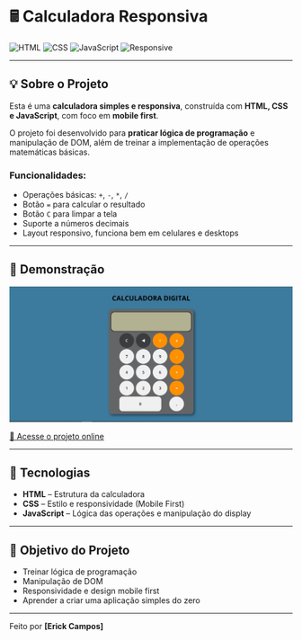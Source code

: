 # 🖩 Calculadora Responsiva

![HTML](https://img.shields.io/badge/HTML-E34F26?style=for-the-badge&logo=html5&logoColor=white)
![CSS](https://img.shields.io/badge/CSS-1572B6?style=for-the-badge&logo=css3&logoColor=white)
![JavaScript](https://img.shields.io/badge/JavaScript-F7DF1E?style=for-the-badge&logo=javascript&logoColor=black)
![Responsive](https://img.shields.io/badge/Responsive-Mobile--First-green?style=for-the-badge)

---

## 💡 Sobre o Projeto

Esta é uma **calculadora simples e responsiva**, construída com **HTML, CSS e JavaScript**, com foco em **mobile first**.

O projeto foi desenvolvido para **praticar lógica de programação** e manipulação de DOM, além de treinar a implementação de operações matemáticas básicas.

### Funcionalidades:

- Operações básicas: `+`, `-`, `*`, `/`
- Botão `=` para calcular o resultado
- Botão `C` para limpar a tela
- Suporte a números decimais
- Layout responsivo, funciona bem em celulares e desktops

---

## 📱 Demonstração

![Demonstração](/src/assets/imgs/calculator.jpg)

[🔗 Acesse o projeto online]()

---

## 🚀 Tecnologias

- **HTML** – Estrutura da calculadora
- **CSS** – Estilo e responsividade (Mobile First)
- **JavaScript** – Lógica das operações e manipulação do display

---

## 🎯 Objetivo do Projeto

- Treinar lógica de programação
- Manipulação de DOM
- Responsividade e design mobile first
- Aprender a criar uma aplicação simples do zero

---

Feito por **[Erick Campos]**
